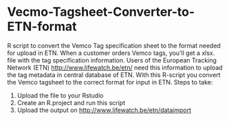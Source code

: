 # Vecmo-Tagsheet-Converter-to-ETN-format
R script to convert the Vemco Tag specification sheet to the format needed for upload in ETN.
When a customer orders Vemco tags, you'll get a xlsx. file with the tag specification information.
Users of the European Tracking Network (ETN) http://www.lifewatch.be/etn/ need this information to upload the tag metadata in central database of ETN. 
With this R-script you convert the Vemco tagsheet to the correct format for input in ETN.
Steps to take:
1. Upload the file to your Rstudio
2. Create an R.project and run this script
3. Upload the output on http://www.lifewatch.be/etn/dataimport
